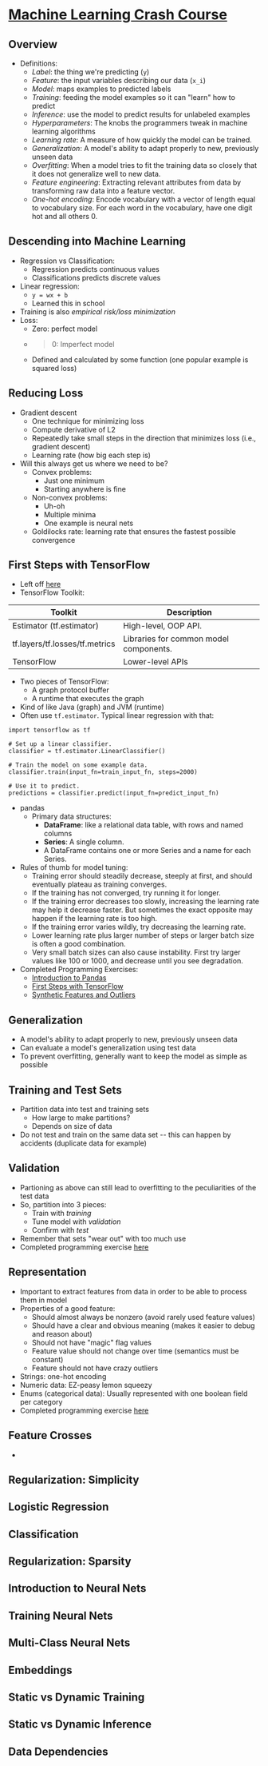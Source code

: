 # [Machine Learning Crash Course](https://developers.google.com/machine-learning/crash-course/)

## Overview

+ Definitions:
  + _Label_: the thing we're predicting (`y`)
  + _Feature_: the input variables describing our data (`x_i`)
  + _Model_: maps examples to predicted labels
  + _Training_: feeding the model examples so it can "learn" how to predict
  + _Inference_: use the model to predict results for unlabeled examples
  + _Hyperparameters_: The knobs the programmers tweak in machine learning algorithms
  + _Learning rate_: A measure of how quickly the model can be trained.
  + _Generalization_: A model's ability to adapt properly to new, previously unseen data
  + _Overfitting_: When a model tries to fit the training data so closely that it does not generalize well to new data.
  + _Feature engineering_: Extracting relevant attributes from data by transforming raw data into a feature vector.
  + _One-hot encoding_: Encode vocabulary with a vector of length equal to vocabulary size. For each word in
  the vocabulary, have one digit hot and all others 0.

## Descending into Machine Learning

+ Regression vs Classification:
  + Regression predicts continuous values
  + Classifications predicts discrete values
+ Linear regression:
  + `y = wx + b`
  + Learned this in school
+ Training is also *empirical risk/loss minimization*
+ Loss:
  + Zero: perfect model
  + > 0: Imperfect model
  + Defined and calculated by some function (one popular example is squared loss)

## Reducing Loss

+ Gradient descent
  + One technique for minimizing loss
  + Compute derivative of L2
  + Repeatedly take small steps in the direction that minimizes loss (i.e., gradient descent)
  + Learning rate (how big each step is)
+ Will this always get us where we need to be?
  + Convex problems:
    + Just one minimum
    + Starting anywhere is fine
  + Non-convex problems:
    + Uh-oh
    + Multiple minima
    + One example is neural nets
  + Goldilocks rate: learning rate that ensures the fastest possible convergence

## First Steps with TensorFlow

+ Left off [here](https://developers.google.com/machine-learning/crash-course/first-steps-with-tensorflow/video-lecture)
+ TensorFlow Toolkit:

| Toolkit | Description |
| --- | --- |
| Estimator (tf.estimator) | 	High-level, OOP API. |
| tf.layers/tf.losses/tf.metrics |	Libraries for common model components. |
| TensorFlow |	Lower-level APIs |

+ Two pieces of TensorFlow:
  + A graph protocol buffer
  + A runtime that executes the graph
+ Kind of like Java (graph) and JVM (runtime)
+ Often use `tf.estimator`. Typical linear regression with that:
```
import tensorflow as tf

# Set up a linear classifier.
classifier = tf.estimator.LinearClassifier()

# Train the model on some example data.
classifier.train(input_fn=train_input_fn, steps=2000)

# Use it to predict.
predictions = classifier.predict(input_fn=predict_input_fn)
```
+ pandas
  + Primary data structures:
    + **DataFrame**: like a relational data table, with rows and named columns
    + **Series**: A single column.
    + A DataFrame contains one or more Series and a name for each Series.
+ Rules of thumb for model tuning:
  + Training error should steadily decrease, steeply at first, and should eventually plateau as training converges.
  + If the training has not converged, try running it for longer.
  + If the training error decreases too slowly, increasing the learning rate may help it decrease faster. But sometimes the exact opposite may happen if the learning rate is too high.
  + If the training error varies wildly, try decreasing the learning rate.
  + Lower learning rate plus larger number of steps or larger batch size is often a good combination.
  + Very small batch sizes can also cause instability. First try larger values like 100 or 1000, and decrease until you see degradation.
+ Completed Programming Exercises:
  + [Introduction to Pandas](https://drive.google.com/file/d/1-erjOEvNaBL33FIxoMyiPndMklDJmJPO/view?usp=sharing)
  + [First Steps with TensorFlow](https://drive.google.com/file/d/1YY0ougHMzj9ai6k_OekpedAxmFP8Ueq2/view?usp=sharing)
  + [Synthetic Features and Outliers](https://drive.google.com/file/d/1r-cWfxRYy5cVj1AfNo7wIIqxddUKyLcF/view?usp=sharing) 

## Generalization

+ A model's ability to adapt properly to new, previously unseen data
+ Can evaluate a model's generalization using test data
+ To prevent overfitting, generally want to keep the model as simple as possible

## Training and Test Sets

+ Partition data into test and training sets
  + How large to make partitions?
  + Depends on size of data
+ Do not test and train on the same data set -- this can happen by accidents (duplicate data for example)

## Validation

+ Partioning as above can still lead to overfitting to the peculiarities of the test data
+ So, partition into 3 pieces:
  + Train with *training*
  + Tune model with *validation*
  + Confirm with *test*
+ Remember that sets "wear out" with too much use
+ Completed programming exercise [here](https://drive.google.com/file/d/1uuV7sk4ZZ89w6S0Wemh5YhGt52U0_Ve_/view?usp=sharing)

## Representation

+ Important to extract features from data in order to be able to process them in model
+ Properties of a good feature:
  + Should almost always be nonzero (avoid rarely used feature values)
  + Should have a clear and obvious meaning (makes it easier to debug and reason about)
  + Should not have "magic" flag values
  + Feature value should not change over time (semantics must be constant)
  + Feature should not have crazy outliers
+ Strings: one-hot encoding
+ Numeric data: EZ-peasy lemon squeezy
+ Enums (categorical data): Usually represented with one boolean field per category
+ Completed programming exercise [here](https://drive.google.com/file/d/15aS_XO8X5RWSHY51FlOsT2E6x3zbD7LC/view?usp=sharing)

## Feature Crosses

+ 

## Regularization: Simplicity

## Logistic Regression

## Classification

## Regularization: Sparsity

## Introduction to Neural Nets

## Training Neural Nets

## Multi-Class Neural Nets

## Embeddings

## Static vs Dynamic Training

## Static vs Dynamic Inference

## Data Dependencies
